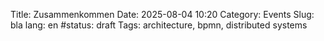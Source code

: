 Title: Zusammenkommen
Date: 2025-08-04 10:20
Category: Events
Slug: bla
lang: en
#status: draft
Tags: architecture, bpmn, distributed systems